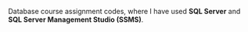 Database course assignment codes, where I have used **SQL Server** and **SQL Server Management Studio (SSMS)**.
